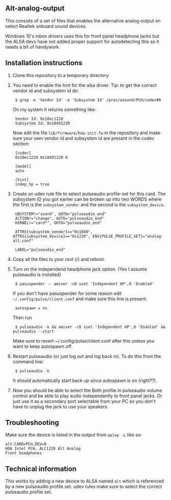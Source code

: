 Alt-analog-output
-----------------

This consists of a set of files that enables the alternative analog output on select Realtek onboard sound devices.

Windows 10's inbox drivers uses this for front panel headphone jacks but the ALSA devs have not added proper support for autodetecting this so it needs a bit of handywork.


Installation instructions
-------------------------
1. Clone this repository to a temporary directory

2. You need to enable the hint for the alsa driver.
    Tip: to get the correct vendor id and subsystem id do:

        $ grep -e 'Vendor Id' -e 'Subsystem Id' /proc/asound/PCH/codec#0

    On my system it returns something like:

        Vendor Id: 0x10ec1220
        Subsystem Id: 0x18491220

    Now edit the file `lib/firmware/hda-init.fw` in the repository and make sure your own vendor id and subsystem id are present in the codec section:

        [codec]
        0x10ec1220 0x18491220 0

        [model]
        auto

        [hint]
        indep_hp = true

3. Create an udev rule file to select pulseaudio profile-set for this card. The subsystem ID you got earlier can be broken up into two WORDS where the first is the `subsystem_vendor` and the second is the `subsystem_device`.

        UBSYSTEM!="sound", GOTO="pulseaudio_end"
        ACTION!="change", GOTO="pulseaudio_end"
        KERNEL!="card*", GOTO="pulseaudio_end"

        ATTRS{subsystem_vendor}=="0x1849", ATTRS{subsystem_device}=="0x1220", ENV{PULSE_PROFILE_SET}="analog-alt.conf"

        LABEL="pulseaudio_end"

4. Copy all the files to your root (/) and reboot.

5. Turn on the independend headphone jack option. (Yes I assume pulseaudio is installed)

        $ pasuspender -- amixer -c0 sset 'Independent HP',0 'Enabled'

    If you don't have pasuspender for some reason edit `~/.config/pulse/client.conf` and make sure this line is present:

        autospawn = no

    Then run

        $ pulseaudio -k && amixer -c0 sset 'Independent HP',0 'Enabled' && pulseaudio --start

    Make sure to revert ~/.config/pulse/client.conf after this unless you want to keep autospawn off.

5. Restart pulseaudio (or just log out and log back in). To do this from the command line:

        $ pulseaudio -k

    It should automatically start back up since autospawn is on (right??).

6. Now you should be able to select the Both profile in pulseaudio volume control and be able to play audio independently to front panel jacks. Or just use it as a secondary port selectable from your PC so you don't have to unplug the jack to use your speakers.

Troubleshooting
---------------

Make sure the device is listed in the output from `aplay -L` like so:

    alt:CARD=PCH,DEV=0
    HDA Intel PCH, ALC1220 Alt Analog
    Front headphones

Technical information
---------------------

This works by adding a new device to ALSA named `alt` which is referenced by a new pulseaudio profile set. udev rules make sure to select the correct pulseaudio profile set.


